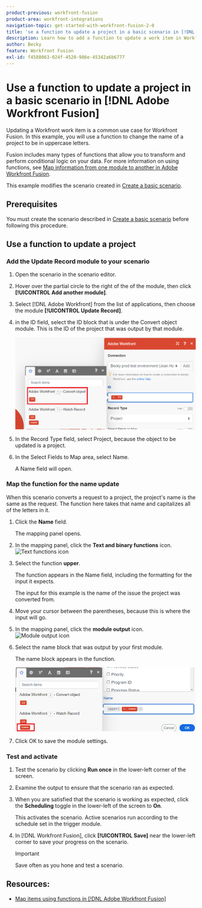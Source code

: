 ```yaml
---
product-previous: workfront-fusion
product-area: workfront-integrations
navigation-topic: get-started-with-workfront-fusion-2-0
title: 'se a function to update a project in a basic scenario in [!DNL Adobe Workfront Fusion]'
description: Learn how to add a function to update a work item in Workfront.
author: Becky
feature: Workfront Fusion
exl-id: f4588063-024f-4520-986e-45342a6b6777
---
```

# Use a function to update a project in a basic scenario in [!DNL Adobe Workfront Fusion]

Updating a Workfront work item is a common use case for Workfront Fusion. In this example, you will use a function to change the name of a project to be in uppercase letters.

Fusion includes many types of functions that allow you to transform and perform conditional logic on your data. For more information on using functions, see [Map information from one module to another in Adobe Workfront Fusion](/help/quicksilver/workfront-fusion/mapping/map-information-between-modules.md).

This example modifies the scenario created in [Create a basic scenario](/help/quicksilver/workfront-fusion/get-started/build-practice-scenarios/create-simple-scenario.md).

## Prerequisites

You must create the scenario described in [Create a basic scenario](/help/quicksilver/workfront-fusion/get-started/build-practice-scenarios/create-simple-scenario.md) before following this procedure.

## Use a function to update a project

### Add the Update Record module to your scenario

1. Open the scenario in the scenario editor.
1. Hover over the partial circle to the right of the of the module, then click **[!UICONTROL Add another module]**. 
1. Select [!DNL Adobe Workfront] from the list of applications, then choose the module **[!UICONTROL Update Record]**.
1. in the ID field, select the ID block that is under the Convert object module. This is the ID of the project that was output by that module. 

   ![ID from Convert object](assets/id-convert-object.png)

1. In the Record Type field, select Project, because the object to be updated is a project.
1. In the Select Fields to Map area, select Name. 

    A Name field will open.

### Map the function for the name update

When this scenario converts a request to a project, the project's name is the same as the request. The function here takes that name and capitalizes all of the letters in it. 

1. Click the **Name** field. 

   The mapping panel opens.
1. In the mapping panel, click the **Text and binary functions** icon. ![Text functions icon](/help/quicksilver/workfront-fusion/functions/assets/toolbar-icon-text&binary-functions.png)
1. Select the function **upper**.

   The function appears in the Name field, including the formatting for the input it expects.

   The input for this example is the name of the issue the project was converted from.

1. Move your cursor between the parentheses, because this is where the input will go.
1. In the mapping panel, click the **module output** icon. ![Module output icon](/help/quicksilver/workfront-fusion/functions/assets/toolbar-icon-functions-you-map-from-other-modules.png) 
1. Select the name block that was output by your first module.

   The name block appears in the function.

   ![Name block in function](assets/map-name.png)

1. Click OK to save the module settings.

### Test and activate

1. Test the scenario by clicking **Run once** in the lower-left corner of the screen.
1. Examine the output to ensure that the scenario ran as expected.
1. When you are satisfied that the scenario is working as expected, click the **Scheduling** toggle in the lower-left of the screen to **On**.

   This activates the scenario. Active scenarios run according to the schedule set in the trigger module.
1. In [!DNL Workfront Fusion], click **[!UICONTROL Save]** near the lower-left corner to save your progress on the scenario.

   >[!IMPORTANT]
   >
   >Save often as you hone and test a scenario.

## Resources:

* [Map items using functions in [!DNL Adobe Workfront Fusion]](/help/quicksilver/workfront-fusion/mapping/map-information-between-modules.md)
